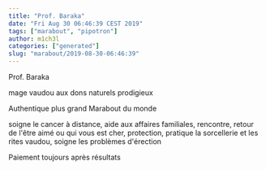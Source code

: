 ```yaml
---
title: "Prof. Baraka"
date: "Fri Aug 30 06:46:39 CEST 2019"
tags: ["marabout", "pipotron"]
author: m1ch3l
categories: ["generated"]
slug: "marabout/2019-08-30-06:46:39"
---
```


Prof. Baraka

mage vaudou aux dons naturels prodigieux

Authentique plus grand Marabout du monde

soigne le cancer à distance, aide aux affaires familiales, rencontre, retour de l'être aimé ou qui vous est cher, protection, pratique la sorcellerie et les rites vaudou, soigne les problèmes d'érection

Paiement toujours après résultats
